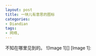 ```yaml
---
layout: post
title: 一块儿有意思的图标
categories:
- Diandian
tags:
- 网络, 
---
```

不知在哪里见到的。 !\[Image 1\]\[\] \[Image 1\]: